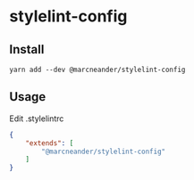 # stylelint-config
## Install

`yarn add --dev @marcneander/stylelint-config`

## Usage
Edit .stylelintrc
```json
{
    "extends": [
        "@marcneander/stylelint-config"
    ]
}
```
